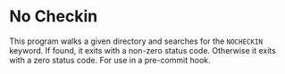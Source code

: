 # No Checkin

This program walks a given directory and searches for the `NOCHECKIN` keyword. If found, it exits with a non-zero status code. Otherwise it exits with a zero status code. For use in a pre-commit hook.
